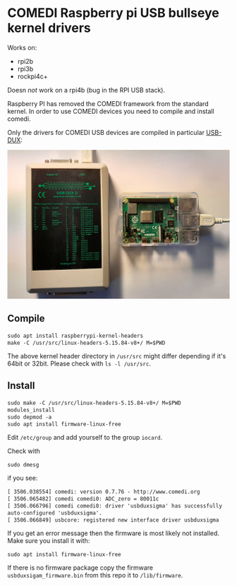 # COMEDI Raspberry pi USB bullseye kernel drivers

Works on:
 - rpi2b
 - rpi3b
 - rockpi4c+

Doesn *not* work on a rpi4b (bug in the RPI USB stack).

Raspberry PI has removed the COMEDI framework from the standard kernel.
In order to use COMEDI devices you need to compile and install comedi.

Only the drivers for COMEDI USB devices are compiled in particular [USB-DUX](https://github.com/glasgowneuro/usbdux):

![alt tag](usbdux.jpg)

## Compile

```
sudo apt install raspberrypi-kernel-headers
make -C /usr/src/linux-headers-5.15.84-v8+/ M=$PWD
```
The above kernel header directory in `/usr/src` might differ depending if it's 64bit or 32bit.
Please check with `ls -l /usr/src`.

## Install

```
sudo make -C /usr/src/linux-headers-5.15.84-v8+/ M=$PWD modules_install
sudo depmod -a
sudo apt install firmware-linux-free
```

Edit `/etc/group` and add yourself to the group `iocard`.

Check with

```
sudo dmesg
```

if you see:

```
[ 3506.038554] comedi: version 0.7.76 - http://www.comedi.org
[ 3506.065482] comedi comedi0: ADC_zero = 80011c
[ 3506.066796] comedi comedi0: driver 'usbduxsigma' has successfully auto-configured 'usbduxsigma'.
[ 3506.066849] usbcore: registered new interface driver usbduxsigma
```

If you get an error message then the firmware is most likely not installed. Make
sure you install it with:
```
sudo apt install firmware-linux-free
```

If there is no firmware package copy the firmware `usbduxsigam_firmware.bin` from this repo it to `/lib/firmware`.
